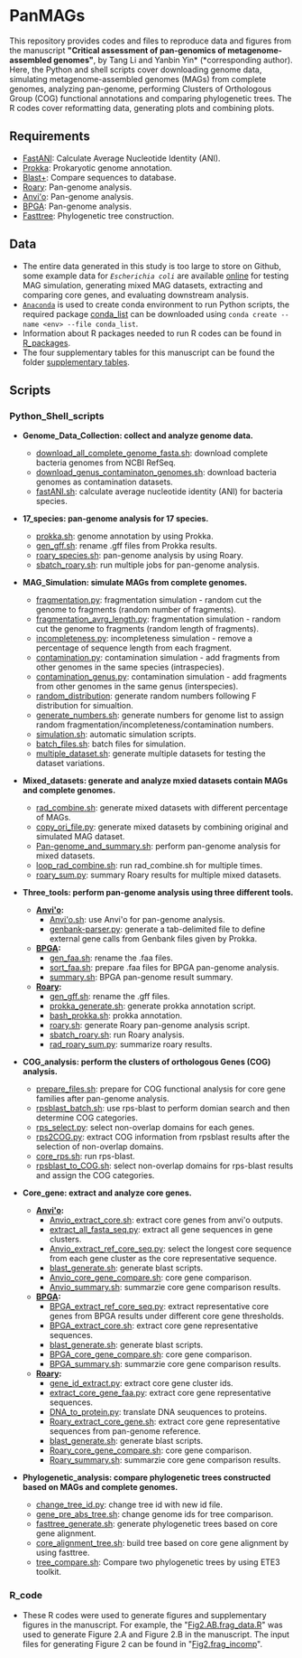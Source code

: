 # PanMAGs
This repository provides codes and files to reproduce data and figures from the manuscript **"Critical assessment of pan-genomics of metagenome-assembled genomes"**, by Tang Li and Yanbin Yin* (*corresponding author). Here, the Python and shell scripts cover downloading genome data, simulating metagenome-assembled genomes (MAGs) from complete genomes, analyzing pan-genome, performing Clusters of Orthologous Group (COG) functional annotations and comparing phylogenetic trees. The R codes cover reformatting data, generating plots and combining plots. <br> 

## Requirements
* [FastANI](https://github.com/ParBLiSS/FastANI): Calculate Average Nucleotide Identity (ANI).
* [Prokka](https://github.com/tseemann/prokka): Prokaryotic genome annotation.
* [Blast+](https://github.com/ncbi/blast_plus_docs): Compare sequences to database.
* [Roary](https://github.com/sanger-pathogens/Roary): Pan-genome analysis.
* [Anvi'o](https://github.com/merenlab/anvio): Pan-genome analysis.
* [BPGA](https://github.com/jbadavis/bpga): Pan-genome analysis.
* [Fasttree](http://www.microbesonline.org/fasttree/): Phylogenetic tree construction.

## Data
* The entire data generated in this study is too large to store on Github, some example data for _`Escherichia coli`_ are available [online](https://bcb.unl.edu/PanMAGs/) for testing MAG simulation, generating mixed MAG datasets, extracting and comparing core genes, and evaluating downstream analysis.
* [`Anaconda`](https://www.anaconda.com/) is used to create conda environment to run Python scripts, the required package [conda_list](https://github.com/tli14/PanMAGs/blob/main/conda_list) can be downloaded using ```conda create --name <env> --file conda_list```.
* Information about R packages needed to run R codes can be found in [R_packages](https://github.com/tli14/PanMAGs/blob/main/R_packages).
* The four supplementary tables for this manuscript can be found the folder [supplementary tables](https://github.com/tli14/PanMAGs/tree/main/supplementary%20tables).

## Scripts
### Python_Shell_scripts
  - **Genome_Data_Collection: collect and analyze genome data.**
    - [download_all_complete_genome_fasta.sh](https://github.com/tli14/PanMAGs/blob/main/Python_Shell_scripts/1.Genome_Data_Collection/download_all_complete_genome_fasta.sh): download complete bacteria genomes from NCBI RefSeq.
    - [download_genus_contaminaton_genomes.sh](https://github.com/tli14/PanMAGs/blob/main/Python_Shell_scripts/1.Genome_Data_Collection/download_genus_contaminaton_genomes.sh): download bacteria genomes as contamination datasets.
    - [fastANI.sh](https://github.com/tli14/PanMAGs/blob/main/Python_Shell_scripts/1.Genome_Data_Collection/fastANI.sh): calculate average nucleotide identity (ANI) for bacteria species.<br> 

  - **17_species: pan-genome analysis for 17 species.**
    - [prokka.sh](https://github.com/tli14/PanMAGs/blob/main/Python_Shell_scripts/2.17_species/prokka.sh): genome annotation by using Prokka.
    - [gen_gff.sh](https://github.com/tli14/PanMAGs/blob/main/Python_Shell_scripts/2.17_species/gen_gff.sh): rename .gff files from Prokka results.
    - [roary_species.sh](https://github.com/tli14/PanMAGs/blob/main/Python_Shell_scripts/2.17_species/roary_species.sh): pan-genome analysis by using Roary.
    - [sbatch_roary.sh](https://github.com/tli14/PanMAGs/blob/main/Python_Shell_scripts/2.17_species/sbatch_roary.sh): run multiple jobs for pan-genome analysis.<br> 

  - **MAG_Simulation: simulate MAGs from complete genomes.**
    - [fragmentation.py](https://github.com/tli14/PanMAGs/blob/main/Python_Shell_scripts/3.MAG_Simulation/fragmentation.py): fragmentation simulation - random cut the genome to fragments (random number of fragments).
    - [fragmentation_avrg_length.py](https://github.com/tli14/PanMAGs/blob/main/Python_Shell_scripts/3.MAG_Simulation/fragmentation_avrg_length.py): fragmentation simulation - random cut the genome to fragments (random length of fragments).
    - [incompleteness.py](https://github.com/tli14/PanMAGs/blob/main/Python_Shell_scripts/3.MAG_Simulation/incompleteness.py): incompleteness simulation - remove a percentage of sequence length from each fragment.
    - [contamination.py](https://github.com/tli14/PanMAGs/blob/main/Python_Shell_scripts/3.MAG_Simulation/contamination.py): contamination simulation - add fragments from other genomes in the same species (intraspecies).
    - [contamination_genus.py](https://github.com/tli14/PanMAGs/blob/main/Python_Shell_scripts/3.MAG_Simulation/contamination_genus.py): contamination simulation - add fragments from other genomes in the same genus (interspecies).
    - [random_distribution](https://github.com/tli14/PanMAGs/tree/main/Python_Shell_scripts/3.MAG_Simulation/random_distribution): generate random numbers following F distribution for simualtion. 
    - [generate_numbers.sh](https://github.com/tli14/PanMAGs/blob/main/Python_Shell_scripts/3.MAG_Simulation/generate_numbers.sh): generate numbers for genome list to assign random fragmentation/incompleteness/contamination numbers.
    - [simulation.sh](https://github.com/tli14/PanMAGs/blob/main/Python_Shell_scripts/3.MAG_Simulation/simulation.sh): automatic simulation scripts.
    - [batch_files.sh](https://github.com/tli14/PanMAGs/blob/main/Python_Shell_scripts/3.MAG_Simulation/batch_files.sh): batch files for simulation.
    - [multiple_dataset.sh](https://github.com/tli14/PanMAGs/blob/main/Python_Shell_scripts/3.MAG_Simulation/multiple_dataset.sh): generate multiple datasets for testing the dataset variations.<br> 

  - **Mixed_datasets: generate and analyze mxied datasets contain MAGs and complete genomes.**
    - [rad_combine.sh](https://github.com/tli14/PanMAGs/blob/main/Python_Shell_scripts/4.Mixed_datasets/rad_combine.sh): generate mixed datasets with different percentage of MAGs.
    - [copy_ori_file.py](https://github.com/tli14/PanMAGs/blob/main/Python_Shell_scripts/4.Mixed_datasets/copy_ori_file.py): generate mixed datasets by combining original and simulated MAG dataset.
    - [Pan-genome_and_summary.sh](https://github.com/tli14/PanMAGs/blob/main/Python_Shell_scripts/4.Mixed_datasets/Pan-genome_and_summary.sh): perform pan-genome analysis for mixed datasets.
    - [loop_rad_combine.sh](https://github.com/tli14/PanMAGs/blob/main/Python_Shell_scripts/4.Mixed_datasets/loop_rad_combine.sh): run rad_combine.sh for multiple times.
    - [roary_sum.py](https://github.com/tli14/PanMAGs/blob/main/Python_Shell_scripts/4.Mixed_datasets/roary_sum.py): summary Roary results for multiple mixed datasets.<br> 

  - **Three_tools: perform pan-genome analysis using three different tools.**
    - **[Anvi'o](https://github.com/tli14/PanMAGs/tree/main/Python_Shell_scripts/5.Three_tools/Anvi'o):**
      - [Anvi'o.sh](https://github.com/tli14/PanMAGs/blob/main/Python_Shell_scripts/5.Three_tools/Anvi'o/Anvi'o.sh): use Anvi'o for pan-genome analysis.
      - [genbank-parser.py](https://github.com/tli14/PanMAGs/blob/main/Python_Shell_scripts/5.Three_tools/Anvi'o/genbank-parser.py): generate a tab-delimited file to define external gene calls from Genbank files given by Prokka.
    - **[BPGA](https://github.com/tli14/PanMAGs/tree/main/Python_Shell_scripts/5.Three_tools/BPGA):**
      - [gen_faa.sh](https://github.com/tli14/PanMAGs/blob/main/Python_Shell_scripts/5.Three_tools/BPGA/gen_faa.sh): rename the .faa files.
      - [sort_faa.sh](https://github.com/tli14/PanMAGs/blob/main/Python_Shell_scripts/5.Three_tools/BPGA/sort_faa.sh): prepare .faa files for BPGA pan-genome analysis.
      - [summary.sh](https://github.com/tli14/PanMAGs/blob/main/Python_Shell_scripts/5.Three_tools/BPGA/summary.sh): BPGA pan-genome result summary.
    - **[Roary](https://github.com/tli14/PanMAGs/tree/main/Python_Shell_scripts/5.Three_tools/Roary):**
      - [gen_gff.sh](https://github.com/tli14/PanMAGs/blob/main/Python_Shell_scripts/5.Three_tools/Roary/gen_gff.sh): rename the .gff files.
      - [prokka_generate.sh](https://github.com/tli14/PanMAGs/blob/main/Python_Shell_scripts/5.Three_tools/Roary/prokka_generate.sh): generate prokka annotation script.
      - [bash_prokka.sh](https://github.com/tli14/PanMAGs/blob/main/Python_Shell_scripts/5.Three_tools/Roary/bash_prokka.sh): prokka annotation.
      - [roary.sh](https://github.com/tli14/PanMAGs/blob/main/Python_Shell_scripts/5.Three_tools/Roary/roary.sh): generate Roary pan-genome analysis script.
      - [sbatch_roary.sh](https://github.com/tli14/PanMAGs/blob/main/Python_Shell_scripts/5.Three_tools/Roary/sbatch_roary.sh): run Roary analysis.
      - [rad_roary_sum.py](https://github.com/tli14/PanMAGs/blob/main/Python_Shell_scripts/5.Three_tools/Roary/rad_roary_sum.py): summarize roary results.<br>

  - **COG_analysis: perform the clusters of orthologous Genes (COG) analysis.**
    - [prepare_files.sh](https://github.com/tli14/PanMAGs/blob/main/Python_Shell_scripts/6.COG_analysis/prepare_files.sh): prepare for COG functional analysis for core gene families after pan-genome analysis.
    - [rpsblast_batch.sh](https://github.com/tli14/PanMAGs/blob/main/Python_Shell_scripts/6.COG_analysis/rpsblast_batch.sh): use rps-blast to perform domian search and then determine COG categories.
    - [rps_select.py](https://github.com/tli14/PanMAGs/blob/main/Python_Shell_scripts/6.COG_analysis/rps_select.py): select non-overlap domains for each genes.
    - [rps2COG.py](https://github.com/tli14/PanMAGs/blob/main/Python_Shell_scripts/6.COG_analysis/rps2COG.py): extract COG information from rpsblast results after the selection of non-overlap domains.
    - [core_rps.sh](https://github.com/tli14/PanMAGs/blob/main/Python_Shell_scripts/6.COG_analysis/core_rps.sh): run rps-blast.
    - [rpsblast_to_COG.sh](https://github.com/tli14/PanMAGs/blob/main/Python_Shell_scripts/6.COG_analysis/rpsblast_to_COG.sh): select non-overlap domains for rps-blast results and assign the COG categories.<br>

  - **Core_gene: extract and analyze core genes.**
    - **[Anvi'o](https://github.com/tli14/PanMAGs/tree/main/Python_Shell_scripts/7.Core_gene/Anvi'o):**
      - [Anvio_extract_core.sh](https://github.com/tli14/PanMAGs/blob/main/Python_Shell_scripts/7.Core_gene/Anvi'o/Anvio_extract_core.sh): extract core genes from anvi'o outputs.
      - [extract_all_fasta_seq.py](https://github.com/tli14/PanMAGs/blob/main/Python_Shell_scripts/7.Core_gene/Anvi'o/extract_all_fasta_seq.py): extract all gene sequences in gene clusters.
      - [Anvio_extract_ref_core_seq.py](https://github.com/tli14/PanMAGs/blob/main/Python_Shell_scripts/7.Core_gene/Anvi'o/Anvio_extract_ref_core_seq.py): select the longest core sequence from each gene cluster as the core representative sequence.
      - [blast_generate.sh](https://github.com/tli14/PanMAGs/blob/main/Python_Shell_scripts/7.Core_gene/Anvi'o/blast_generate.sh): generate blast scripts.
      - [Anvio_core_gene_compare.sh](https://github.com/tli14/PanMAGs/blob/main/Python_Shell_scripts/7.Core_gene/Anvi'o/Anvio_core_gene_compare.sh): core gene comparison.
      - [Anvio_summary.sh](https://github.com/tli14/PanMAGs/blob/main/Python_Shell_scripts/7.Core_gene/Anvi'o/Anvio_summary.sh): summarzie core gene comparison results.
    - **[BPGA](https://github.com/tli14/PanMAGs/tree/main/Python_Shell_scripts/7.Core_gene/BPGA):**
      - [BPGA_extract_ref_core_seq.py](https://github.com/tli14/PanMAGs/blob/main/Python_Shell_scripts/7.Core_gene/BPGA/BPGA_extract_ref_core_seq.py): extract representative core genes from BPGA results under different core gene thresholds.
      - [BPGA_extract_core.sh](https://github.com/tli14/PanMAGs/blob/main/Python_Shell_scripts/7.Core_gene/BPGA/BPGA_extract_core.sh): extract core gene representative sequences.
      - [blast_generate.sh](https://github.com/tli14/PanMAGs/blob/main/Python_Shell_scripts/7.Core_gene/BPGA/blast_generate.sh): generate blast scripts.
      - [BPGA_core_gene_compare.sh](https://github.com/tli14/PanMAGs/blob/main/Python_Shell_scripts/7.Core_gene/BPGA/BPGA_core_gene_compare.sh): core gene comparison.
      - [BPGA_summary.sh](https://github.com/tli14/PanMAGs/blob/main/Python_Shell_scripts/7.Core_gene/BPGA/BPGA_summary.sh): summarzie core gene comparison results.
    - **[Roary](https://github.com/tli14/PanMAGs/tree/main/Python_Shell_scripts/7.Core_gene/Roary):**
      - [gene_id_extract.py](https://github.com/tli14/PanMAGs/blob/main/Python_Shell_scripts/7.Core_gene/Roary/gene_id_extract.py): extract core gene cluster ids.
      - [extract_core_gene_faa.py](https://github.com/tli14/PanMAGs/blob/main/Python_Shell_scripts/7.Core_gene/Roary/extract_core_gene_faa.py): extract core gene representative sequences.
      - [DNA_to_protein.py](https://github.com/tli14/PanMAGs/blob/main/Python_Shell_scripts/7.Core_gene/Roary/DNA_to_protein.py): translate DNA seuquences to proteins.
      - [Roary_extract_core_gene.sh](https://github.com/tli14/PanMAGs/blob/main/Python_Shell_scripts/7.Core_gene/Roary/Roary_extract_core_gene.sh): extract core gene representative sequences from pan-genome reference.
      - [blast_generate.sh](https://github.com/tli14/PanMAGs/blob/main/Python_Shell_scripts/7.Core_gene/Roary/blast_generate.sh): generate blast scripts.
      - [Roary_core_gene_compare.sh](https://github.com/tli14/PanMAGs/blob/main/Python_Shell_scripts/7.Core_gene/Roary/Roary_core_gene_compare.sh): core gene comparison.
      - [Roary_summary.sh](https://github.com/tli14/PanMAGs/blob/main/Python_Shell_scripts/7.Core_gene/Roary/Roary_summary.sh): summarzie core gene comparison results.<br>

  - **Phylogenetic_analysis: compare phylogenetic trees constructed based on MAGs and complete genomes.**
    - [change_tree_id.py](https://github.com/tli14/PanMAGs/blob/main/Python_Shell_scripts/8.Phylogenetic_analysis/change_tree_id.py): change tree id with new id file.
    - [gene_pre_abs_tree.sh](https://github.com/tli14/PanMAGs/blob/main/Python_Shell_scripts/8.Phylogenetic_analysis/gene_pre_abs_tree.sh): change genome ids for tree comparison.
    - [fasttree_generate.sh](https://github.com/tli14/PanMAGs/blob/main/Python_Shell_scripts/8.Phylogenetic_analysis/fasttree_generate.sh): generate  phylogenetic trees based on core gene alignment.
    - [core_alignment_tree.sh](https://github.com/tli14/PanMAGs/blob/main/Python_Shell_scripts/8.Phylogenetic_analysis/core_alignment_tree.sh): build tree based on core gene alignment by using fasttree.
    - [tree_compare.sh](https://github.com/tli14/PanMAGs/blob/main/Python_Shell_scripts/8.Phylogenetic_analysis/tree_compare.sh): Compare two phylogenetic trees by using ETE3 toolkit.<br>

### R_code
* These R codes were used to generate figures and supplementary figures in the manuscript. For example, the "[Fig2.AB.frag_data.R](https://github.com/tli14/PanMAGs/blob/main/R_code/Fig2.AB.frag_data.R)" was used to generate Figure 2.A and Figure 2.B in the manuscript. The input files for generating Figure 2 can be found in "[Fig2.frag_incomp](https://github.com/tli14/PanMAGs/tree/main/R_code/Fig2.frag_incomp)". 

